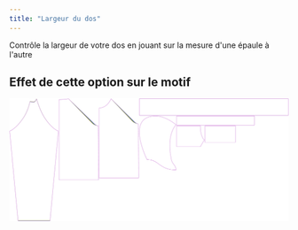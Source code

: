 ```yaml
---
title: "Largeur du dos"
---
```


Contrôle la largeur de votre dos en jouant sur la mesure d'une épaule à l'autre

## Effet de cette option sur le motif

![Cette image montre l'effet de cette option en superposant plusieurs variantes qui ont une valeur différente pour cette option](hugo_acrossbackfactor_sample.svg "Effet de cette option sur le motif")
